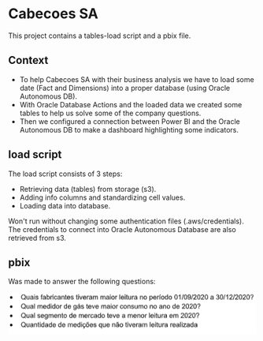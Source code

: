 # Cabecoes SA

This project contains a tables-load script and a pbix file.

## Context

- To help Cabecoes SA with their business analysis we have to load some date (Fact and Dimensions) into a proper database (using Oracle Autonomous DB).
- With Oracle Database Actions and the loaded data we created some tables to help us solve some of the company questions.
- Then we configured a connection between Power BI and the Oracle Autonomous DB to make a dashboard highlighting some indicators.

## load script

The load script consists of 3 steps:
- Retrieving data (tables) from storage (s3).
- Adding info columns and standardizing cell values.
- Loading data into database.

Won't run without changing some authentication files (.aws/credentials). The credentials to connect into Oracle Autonomous Database are also retrieved from s3.

## pbix
Was made to answer the following questions:

![alt text](https://github.com/obarafernando/cabecoes_sa/blob/main/questions.png)

